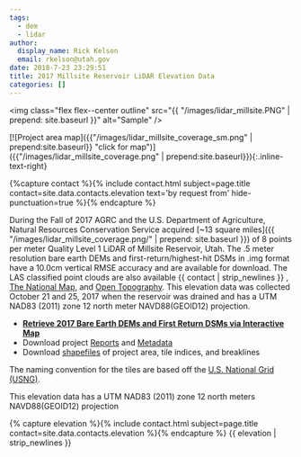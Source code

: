 ```yaml
---
tags:
  - dem
  - lidar
author:
  display_name: Rick Kelson
  email: rkelson@utah.gov
date: 2018-7-23 23:29:51
title: 2017 Millsite Reservoir LiDAR Elevation Data
categories: []
---
```

<img class="flex flex--center outline" src="{{ "/images/lidar_millsite.PNG" | prepend: site.baseurl }}" alt="Sample" />

[![Project area map]({{"/images/lidar_millsite_coverage_sm.png" | prepend:site.baseurl}} "click for map")]({{"/images/lidar_millsite_coverage.png" | prepend:site.baseurl}}){:.inline-text-right}

{%capture contact %}{% include contact.html subject=page.title contact=site.data.contacts.elevation text='by request from' hide-punctuation=true %}{% endcapture %}

During the Fall of 2017 AGRC and the U.S. Department of Agriculture, Natural Resources Conservation Service acquired [~13 square miles]({{ "/images/lidar_millsite_coverage.png/" | prepend: site.baseurl }}) of 8 points per meter Quality Level 1 LiDAR of Millsite Reservoir, Utah. The .5 meter resolution bare earth DEMs and first-return/highest-hit DSMs in .img format have a 10.0cm vertical RMSE accuracy and are available for download. The LAS classified point clouds are also available {{ contact | strip_newlines }} , [The National Map](https://viewer.nationalmap.gov/basic/), and [Open Topography](http://opentopo.sdsc.edu/lidarDataset?opentopoID=OTLAS.092018.6341.1). This elevation data was collected October 21 and 25, 2017 when the reservoir was drained and has a UTM NAD83 (2011) zone 12 north meter NAVD88(GEOID12) projection.

<ul class="dotless">
  <li>
    <strong>
      <i class="fas fa-download"></i> <a href="https://raster.utah.gov/?cat=.5%20Meter%20%7B2017%20Millsite%20Reservoir%20LiDAR%7D">Retrieve 2017 Bare Earth DEMs and First Return DSMs via Interactive Map</a>
    </strong>
  </li>
  <li>
    <i class="fas fa-download"></i> Download project <a href="https://storage.googleapis.com/state-of-utah-sgid-downloads/lidar/millsite-reservoir-2017/DEMs/MillsiteReservoir_Report.zip">Reports</a> and
      <a href="https://storage.googleapis.com/state-of-utah-sgid-downloads/lidar/millsite-reservoir-2017/DEMs/MillsiteReservoir_Metadata.zip">Metadata</a>
  </li>
  <li>
    <i class="fas fa-download"></i> Download <a href="https://storage.googleapis.com/state-of-utah-sgid-downloads/lidar/millsite-reservoir-2017/DEMs/MillsiteReservoir_shps.zip">shapefiles</a> of project area, tile indices, and breaklines
  </li>
</ul>

The naming convention for the tiles are based off the [U.S. National Grid (USNG)]( https://www.fgdc.gov/usng/how-to-read-usng/index_html).

This elevation data has a UTM NAD83 (2011) zone 12 north meters NAVD88(GEOID12) projection

{% capture elevation %}{% include contact.html subject=page.title contact=site.data.contacts.elevation %}{% endcapture %}
{{ elevation | strip_newlines }}
